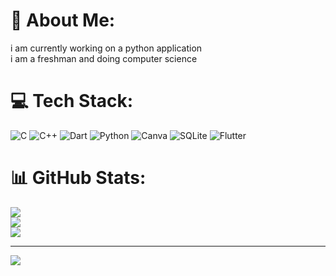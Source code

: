 # 💫 About Me:
i am currently working on a python application<br>i am a freshman and doing computer science


# 💻 Tech Stack:
![C](https://img.shields.io/badge/c-%2300599C.svg?style=for-the-badge&logo=c&logoColor=white) ![C++](https://img.shields.io/badge/c++-%2300599C.svg?style=for-the-badge&logo=c%2B%2B&logoColor=white) ![Dart](https://img.shields.io/badge/dart-%230175C2.svg?style=for-the-badge&logo=dart&logoColor=white) ![Python](https://img.shields.io/badge/python-3670A0?style=for-the-badge&logo=python&logoColor=ffdd54) ![Canva](https://img.shields.io/badge/Canva-%2300C4CC.svg?style=for-the-badge&logo=Canva&logoColor=white) ![SQLite](https://img.shields.io/badge/sqlite-%2307405e.svg?style=for-the-badge&logo=sqlite&logoColor=white) ![Flutter](https://img.shields.io/badge/Flutter-%2302569B.svg?style=for-the-badge&logo=Flutter&logoColor=white)
# 📊 GitHub Stats:
![](https://github-readme-stats.vercel.app/api?username=the-dezeray&theme=gruvbox&hide_border=false&include_all_commits=true&count_private=true)<br/>
![](https://github-readme-streak-stats.herokuapp.com/?user=the-dezeray&theme=gruvbox&hide_border=false)<br/>
![](https://github-readme-stats.vercel.app/api/top-langs/?username=the-dezeray&theme=gruvbox&hide_border=false&include_all_commits=true&count_private=true&layout=compact)

---
[![](https://visitcount.itsvg.in/api?id=the-dezeray&icon=9&color=0)](https://visitcount.itsvg.in)

<!-- Proudly created with GPRM ( https://gprm.itsvg.in ) -->
